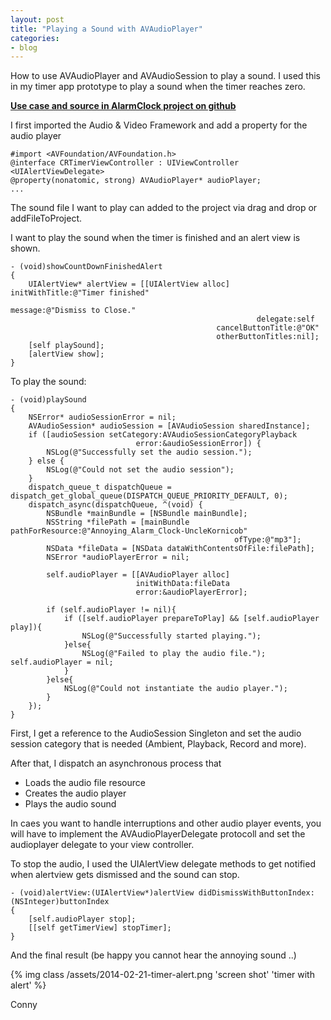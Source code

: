 ```yaml
---
layout: post
title: "Playing a Sound with AVAudioPlayer"
categories: 
- blog
---
```


How to use AVAudioPlayer and AVAudioSession to play a sound. I used this in my timer app prototype to play a sound when the timer reaches zero.
<!-- more -->

[**Use case and source in AlarmClock project on github**](https://github.com/connyr/ios-projects/tree/master/Numbers/AlarmClock)

I first imported the Audio & Video Framework and add a property for the audio player

    #import <AVFoundation/AVFoundation.h>
    @interface CRTimerViewController : UIViewController <UIAlertViewDelegate>
    @property(nonatomic, strong) AVAudioPlayer* audioPlayer;
    ...

The sound file I want to play can added to the project via drag and drop or addFileToProject.

I want to play the sound when the timer is finished and an alert view is shown.

    - (void)showCountDownFinishedAlert
    {
        UIAlertView* alertView = [[UIAlertView alloc] initWithTitle:@"Timer finished"
                                                            message:@"Dismiss to Close."
                                                           delegate:self
                                                  cancelButtonTitle:@"OK"
                                                  otherButtonTitles:nil];
        [self playSound];
        [alertView show];
    }

To play the sound:

    - (void)playSound
    {
        NSError* audioSessionError = nil;
        AVAudioSession* audioSession = [AVAudioSession sharedInstance];
        if ([audioSession setCategory:AVAudioSessionCategoryPlayback
                                error:&audioSessionError]) {
            NSLog(@"Successfully set the audio session.");
        } else {
            NSLog(@"Could not set the audio session");
        }
        dispatch_queue_t dispatchQueue = dispatch_get_global_queue(DISPATCH_QUEUE_PRIORITY_DEFAULT, 0);
        dispatch_async(dispatchQueue, ^(void) {
            NSBundle *mainBundle = [NSBundle mainBundle];
            NSString *filePath = [mainBundle pathForResource:@"Annoying_Alarm_Clock-UncleKornicob"
                                                      ofType:@"mp3"];
            NSData *fileData = [NSData dataWithContentsOfFile:filePath];
            NSError *audioPlayerError = nil;
            
            self.audioPlayer = [[AVAudioPlayer alloc]
                                initWithData:fileData
                                error:&audioPlayerError];
            
            if (self.audioPlayer != nil){
                if ([self.audioPlayer prepareToPlay] && [self.audioPlayer play]){ 
                    NSLog(@"Successfully started playing.");
                }else{
                    NSLog(@"Failed to play the audio file."); self.audioPlayer = nil;
                }
            }else{
                NSLog(@"Could not instantiate the audio player.");
            }
        });
    }

First, I get a reference to the AudioSession Singleton and set the audio session category that is needed (Ambient, Playback, Record and more).

After that, I dispatch an asynchronous process that

 + Loads the audio file resource
 + Creates the audio player
 + Plays the audio sound

In caes you want to handle interruptions and other audio player events, you will have to implement the AVAudioPlayerDelegate protocoll and set the audioplayer delegate to your view controller.

To stop the audio, I used the UIAlertView delegate methods to get notified when alertview gets dismissed and the sound can stop.

    - (void)alertView:(UIAlertView*)alertView didDismissWithButtonIndex:(NSInteger)buttonIndex
    {
        [self.audioPlayer stop];
        [[self getTimerView] stopTimer];
    }

And the final result (be happy you cannot hear the annoying sound ..)

{% img class /assets/2014-02-21-timer-alert.png 'screen shot' 'timer with alert' %}

Conny



